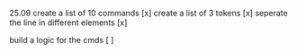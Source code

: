 25.09
create a list of 10 commands [x]
create a list of 3 tokens [x]
seperate the line in different elements [x]

build a logic for the cmds [ ]
